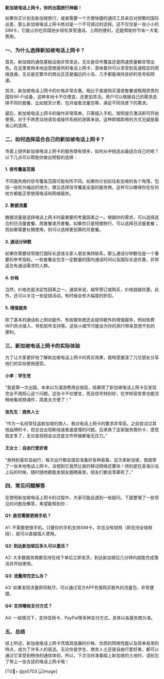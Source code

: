 **新加坡电话上网卡，你的出国旅行神器！**

如果你正计划去新加坡旅行，或者需要一个方便快捷的通讯工具来应对频繁的国际出差，那么新加坡电话上网卡绝对是一个不可错过的选择。这不仅仅是一张小小的SIM卡，它能让你在异国他乡轻松享受通话、上网的便利，还能帮助你节省一大笔费用。

### 一、为什么选择新加坡电话上网卡？

首先，新加坡的通信基础设施非常发达，无论是信号覆盖还是网速质量都非常出色。在这里使用本地运营商提供的电话上网卡，意味着你可以享受到高速稳定的网络连接。无论是在繁华的商业区还是偏远的小岛，几乎都能保持良好的信号和网速。

其次，新加坡电话上网卡的价格非常实惠。相比于直接购买漫游套餐或租用昂贵的国际Wi-Fi设备，这种本地卡不仅便宜，还更加灵活。用户可以根据自己的需求选择不同的套餐，比如按天计费、包月或者流量包等，满足不同场景下的需求。

最后，新加坡电话上网卡的操作非常简单。只需插入手机，按照提示激活即可开始使用。对于不熟悉当地语言或操作系统的游客来说，这种即插即用的方式无疑是最省心的选择。

### 二、如何选择适合自己的新加坡电话上网卡？

市面上提供新加坡电话上网卡的服务商有很多，如何从中挑选出最适合自己的呢？以下几点可以帮助你做出明智的选择：

#### 1. **信号覆盖范围**
   不同服务商的信号覆盖范围可能有所不同。如果你计划前往新加坡的各个角落，包括一些较为偏远的地方，建议选择信号覆盖全面的服务商。这样可以确保你在任何地方都能正常使用电话和网络服务。

#### 2. **数据流量**
   数据流量是选择电话上网卡时最重要的考量因素之一。根据你的需求，可以选择适合的日流量套餐、周套餐或月套餐。如果你只是短期旅行，可以选择日流量套餐；而如果需要长期使用，则可以选择更划算的月套餐。

#### 3. **通话分钟数**
   如果你需要经常拨打国际长途或与家人朋友保持联系，那么通话分钟数也是一个重要的参考指标。一些套餐会包含一定数量的国内通话时间以及国际长途优惠，非常适合有通话需求的人群。

#### 4. **价格**
   当然，价格也是决定性因素之一。通常来说，越早预订或购买，价格就越优惠。此外，还可以关注一些促销活动，有时候会有大幅度的折扣。

#### 5. **增值服务**
   除了基本的通话和上网功能外，有些服务商还会提供额外的增值服务，例如免费WiFi热点接入、导航软件支持等。这些小细节可能会为你的旅行带来意想不到的便利。

### 三、新加坡电话上网卡的实际体验

为了让大家更好地了解新加坡电话上网卡的真实效果，我特意邀请了几位朋友分享他们的实际使用感受。

#### 小李：学生党
“我是第一次出国，本来以为漫游费用会很高，结果用了新加坡电话上网卡后发现完全不用担心这个问题。这张卡不仅便宜，而且信号特别好，在学校宿舍里也能流畅地看视频课件，简直太方便了！”

#### 张先生：商务人士
“作为一名经常往返新加坡的商人，我对电话上网卡的要求非常高。之前尝试过其他品牌的卡，但总会出现断线或者速度慢的问题。后来换了这家服务商的卡，感觉稳定多了，无论是视频会议还是文件传输都毫无压力。”

#### 王女士：自由行爱好者
“我特别喜欢自由行，每次出行都会提前准备好各种装备。这次来新加坡，我就带了一张本地电话上网卡。没想到它竟然比我的移动网络还要快！特别是在圣淘沙岛上玩的时候，随时随地都能发朋友圈晒美景，朋友们都说羡慕死了。”

### 四、常见问题解答

在使用新加坡电话上网卡的过程中，大家可能会遇到一些疑问。下面整理了一些常见的问题及解答，希望能帮到你：

#### Q1: 是否需要更换手机？
A1: 不需要更换手机。只要你的手机支持SIM卡，并且没有锁网（即支持全球频段），就可以直接插入使用。

#### Q2: 到达新加坡后多久可以激活？
A2: 大多数服务商都支持在线下单后立即发货，到达新加坡后几分钟内就能完成激活并开始使用。

#### Q3: 流量用完怎么办？
A3: 如果发现流量即将耗尽，可以通过官方APP充值购买额外的流量包，非常便捷。

#### Q4: 支持哪些支付方式？
A4: 一般情况下，支持信用卡、PayPal等多种支付方式，具体以各服务商为准。

### 五、总结

综上所述，新加坡电话上网卡凭借其低廉的价格、优质的网络性能以及简单易用的特点，成为了许多人的首选。无论你是学生、商务人士还是自由行爱好者，都可以通过它享受到畅快的通信体验。所以，下次当你准备踏上新加坡的土地时，请别忘了带上一张合适的电话上网卡哦！

[TG💪+ @jx0703 ![Image](https://github.com/user-attachments/assets/dbca1d08-cadb-493c-b0ec-ad6f7a83f270)]